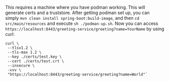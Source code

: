 This requires a machine where you have podman working.  This will generate certs and a truststore.
After getting podman set up, you can simply `mvn clean install spring-boot:build-image`, and then
`cd src/main/resources` and execute `sh ./podman-up.sh`.
Now you can access `https://localhost:8443/greeting-service/greeting?name=YourName` by using curl:
```
curl \
 --tlsv1.2 \
 --tls-max 1.2 \
 --key ./certs/test.key \
 --cert ./certs/test.crt \
 --insecure \
 -vvv \
 "https://localhost:8443/greeting-service/greeting?name=World"`
```